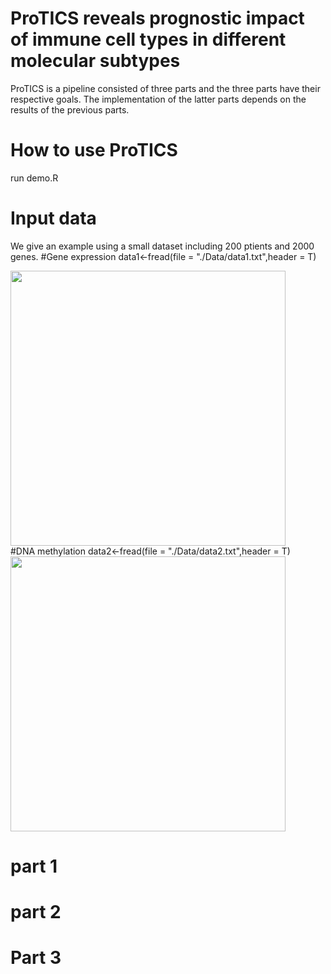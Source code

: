 # ProTICS reveals prognostic impact of immune cell types in different molecular subtypes

ProTICS is a pipeline consisted of three parts and the three parts have their respective goals. 
The implementation of the latter parts depends on the results of the previous parts.

# How to use ProTICS
run demo.R

# Input data 
We give an example using a small dataset including 200 ptients and 2000 genes. 
#Gene expression
data1<-fread(file = "./Data/data1.txt",header = T)
<div align=left><img width="440" src="https://user-images.githubusercontent.com/80741925/113571091-4850d200-9648-11eb-8fcc-eb88565797d8.png"/></div>
#DNA methylation
data2<-fread(file = "./Data/data2.txt",header = T)
<div align=left><img width="440" src="https://user-images.githubusercontent.com/80741925/113571112-5272d080-9648-11eb-8823-4b2ef0e70a34.png"/></div>



# part 1

# part 2

# Part 3


